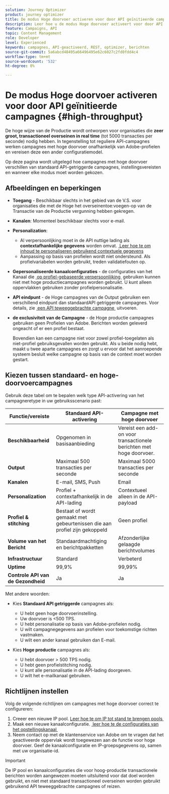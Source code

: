 ```yaml
---
solution: Journey Optimizer
product: journey optimizer
title: De modus Hoge doorvoer activeren voor door API geïnitieerde campagnes
description: Leer hoe u de modus Hoge doorvoer activeert voor door API geactiveerde campagnes.
feature: Campaigns, API
topic: Content Management
role: Developer
level: Experienced
keywords: campagnes, API-geactiveerd, REST, optimizer, berichten
source-git-commit: 5a6abcd48495a66496495e62c6027c2fd0fdd4c4
workflow-type: tm+mt
source-wordcount: '532'
ht-degree: 0%

---
```



# De modus Hoge doorvoer activeren voor door API geïnitieerde campagnes {#high-throughput}

De hoge wijze van de Productie wordt ontworpen voor organisaties die **zeer groot, transactioneel overseinen in real time** (tot 5000 transacties per seconde) nodig hebben. In tegenstelling tot reguliere API-campagnes werken campagnes met hoge doorvoer onafhankelijk van Adobe-profielen en vereisen deze een ander configuratiemodel.

Op deze pagina wordt uitgelegd hoe campagnes met hoge doorvoer verschillen van standaard API-getriggerde campagnes, instellingsvereisten en wanneer elke modus moet worden gekozen.

## Afbeeldingen en beperkingen

* **Toegang** - Beschikbaar slechts in het gebied van de V.S. voor organisaties die met de Hoge het overseinentoe:voegen-op van de Transactie van de Productie vergunning hebben gekregen.

* **Kanalen**: Momenteel beschikbaar slechts voor e-mail.

* **Personalization**:

   * Al verpersoonlijking moet in de API nuttige lading als **contextafhankelijke gegevens** worden omvat. [&#x200B; Leer hoe te om inhoud te personaliseren gebruikend contextuele gegevens &#x200B;](../campaigns/api-triggered-campaign-action.md#contextual)
   * Aanpassing op basis van profielen wordt niet ondersteund. Als profielvariabelen worden gebruikt, treden validatiefouten op.

* **Gepersonaliseerde kanaalconfiguraties** - de configuraties van het Kanaal die [&#x200B; op profiel-gebaseerde verpersoonlijking &#x200B;](../email/surface-personalization.md) gebruiken kunnen niet met hoge productiecampagnes worden gebruikt. U kunt alleen oppervlakken gebruiken zonder profielpersonalisatie.

* **API eindpunt** - de Hoge campagnes van de Output gebruiken een verschillend eindpunt dan standaardAPI getriggerde campagnes. Voor details, zie [&#x200B; een API teweeggebrachte campagne &#x200B;](../campaigns/trigger-campaigns.md#trigger) uitvoeren.

* **de exclusiviteit van de Campagne** - de Hoge productie campagnes gebruiken geen Profielen van Adobe. Berichten worden geleverd ongeacht of er een profiel bestaat.

  Bovendien kan een campagne niet voor zowel profiel-toegelaten als niet-profiel gebruiksgevallen worden gebruikt. Als u beide nodig hebt, maakt u twee aparte campagnes en zorgt u ervoor dat het aanroepende systeem besluit welke campagne op basis van de context moet worden gestart.

## Kiezen tussen standaard- en hoge-doorvoercampagnes

Gebruik deze tabel om te bepalen welk type API-activering van het campagneretype in uw gebruiksscenario past:

| Functie/vereiste | Standaard API-activering | Campagne met hoge doorvoer |
|------------------------|---------------------------------|---------------------------|
| **Beschikbaarheid** | Opgenomen in basisaanbieding | Vereist een add-on voor transactionele berichten met hoge doorvoer. |
| **Output** | Maximaal 500 transacties per seconde | Maximaal 5000 transacties per seconde |
| **Kanalen** | E-mail, SMS, Push | Email |
| **Personalization** | Profiel + contextafhankelijk in de API-lading | Contextueel alleen in de API-payload |
| **Profiel &amp; stitching** | Bestaat of wordt gemaakt met gebeurtenissen die aan profiel zijn gekoppeld | Geen profiel |
| **Volume van het Bericht** | Standaardmachtiging en berichtpakketten | Afzonderlijke gelaagde berichtvolumes |
| **Infrastructuur** | Standard | Verbeterd |
| **Uptime** | 99,9% | 99,99% |
| **Controle API van de Gezondheid** | Ja | Ja |

Met andere woorden:

* Kies **Standaard API getriggerde** campagnes als:
   * U hebt geen hoge doorvoerinstelling.
   * Uw doorvoer is &lt;500 TPS.
   * U hebt personalisatie op basis van Adobe-profielen nodig.
   * U wilt campagnegegevens aan profielen voor toekomstige richten vastmaken.
   * U wilt een ander kanaal gebruiken dan E-mail.

* Kies **Hoge productie** campagnes als:
   * U hebt doorvoer > 500 TPS nodig.
   * U hebt geen profielstitching nodig.
   * U kunt alle personalisatie in de API-lading doorgeven.
   * U wilt het e-mailkanaal gebruiken.

## Richtlijnen instellen

Volg de volgende richtlijnen om campagnes met hoge doorvoer correct te configureren:

1. Creeer een nieuwe IP pool. [&#x200B; Leer hoe te om IP tot stand te brengen pools &#x200B;](../configuration/ip-pools.md)
1. Maak een nieuwe kanaalconfiguratie. [&#x200B; leer hoe te de configuraties van het opstellingskanaal &#x200B;](../configuration/channel-surfaces.md)
1. Neem contact op met de klantenservice van Adobe om te vragen dat het geactiveerde oppervlak wordt toegewezen aan de functie voor hoge doorvoer. Geef de kanaalconfiguratie en IP-groepsgegevens op, samen met uw organisatie-id.

>[!IMPORTANT]
>
>De IP pool en kanaalconfiguraties die voor hoog-productie transactionele berichten worden aangewezen moeten uitsluitend voor dat doel worden gebruikt, en niet met standaard transactioneel overseinen worden gebruikt gebruikend API teweeggebrachte campagnes of reizen.
